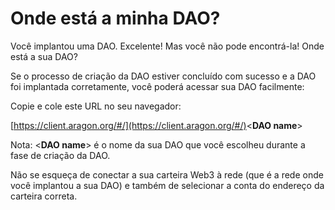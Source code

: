 # Onde está a minha DAO?

Você implantou uma DAO. Excelente! Mas você não pode encontrá-la! Onde está a sua DAO?

Se o processo de criação da DAO estiver concluído com sucesso e a DAO foi implantada corretamente, você poderá acessar sua DAO facilmente:

Copie e cole este URL no seu navegador:

[​https://client.aragon.org/#/](https://client.aragon.org/#/)<**DAO name**>

Nota: <**DAO name**> é o nome da sua DAO que você escolheu durante a fase de criação da DAO.

Não se esqueça de conectar a sua carteira Web3 à rede (que é a rede onde você implantou a sua DAO) e também de selecionar a conta do endereço da carteira correta.
